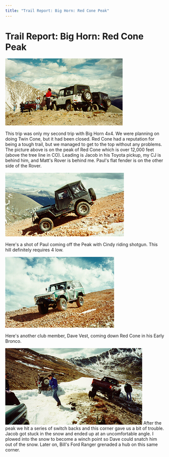 ```yaml
---
title: "Trail Report: Big Horn: Red Cone Peak"
---
```

# Trail Report: Big Horn: Red Cone Peak

![Big Horn 4x4](../../img/terry/trail/bhrc1.jpg)

This trip was only my second trip with Big Horn 4x4. We were planning on doing Twin Cone, but it had been closed. Red Cone had a reputation for being a tough trail, but we managed to get to the top without any problems. The picture above is on the peak of Red Cone which is over 12,000 feet (above the tree line in CO). Leading is Jacob in his Toyota pickup, my CJ is behind him, and Matt's Rover is behind me. Paul's flat fender is on the other side of the Rover. 

![Paul's Flat Fender](../../img/terry/trail/bhrc2.jpg)

Here's a shot of Paul coming off the Peak with Cindy riding shotgun. This hill definitely requires 4 low. 

![Dave's Early Bronco](../../img/terry/trail/bhrc4.jpg)

Here's another club member, Dave Vest, coming down Red Cone in his Early Bronco. 

![Snow Bound](../../img/terry/trail/bhrc3.jpg) After the peak we hit a series of switch backs and this corner gave us a bit of trouble. Jacob got stuck in the snow and ended up at an uncomfortable angle. I plowed into the snow to become a winch point so Dave could snatch him out of the snow. Later on, Bill's Ford Ranger grenaded a hub on this same corner.